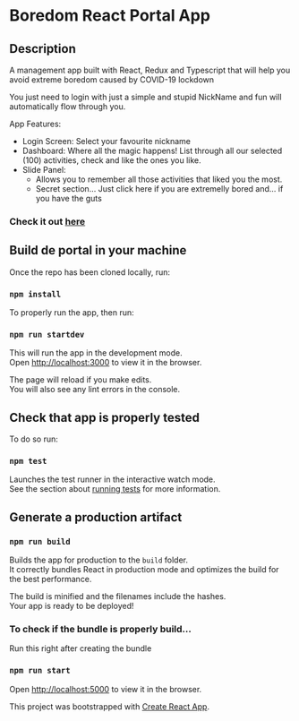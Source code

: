 # Boredom React Portal App

## Description

A management app built with React, Redux and Typescript that will help you avoid
extreme boredom caused by COVID-19 lockdown

You just need to login with just a simple and stupid NickName and fun will
automatically flow through you.

App Features:

- Login Screen: Select your favourite nickname
- Dashboard: Where all the magic happens! List through all our selected (100)
  activities, check and like the ones you like.
- Slide Panel:
  - Allows you to remember all those activities that liked you the most.
  - Secret section... Just click here if you are extremelly bored and... if you
    have the guts

### Check it out [here](https://opticks-boredom.herokuapp.com/)

## Build de portal in your machine

Once the repo has been cloned locally, run:

### `npm install`

To properly run the app, then run:

### `npm run startdev`

This will run the app in the development mode.<br /> Open
[http://localhost:3000](http://localhost:3000) to view it in the browser.

The page will reload if you make edits.<br /> You will also see any lint errors
in the console.

## Check that app is properly tested

To do so run:

### `npm test`

Launches the test runner in the interactive watch mode.<br /> See the section
about
[running tests](https://facebook.github.io/create-react-app/docs/running-tests)
for more information.

## Generate a production artifact

### `npm run build`

Builds the app for production to the `build` folder.<br /> It correctly bundles
React in production mode and optimizes the build for the best performance.

The build is minified and the filenames include the hashes.<br /> Your app is
ready to be deployed!

### To check if the bundle is properly build...

Run this right after creating the bundle

### `npm run start`

Open [http://localhost:5000](http://localhost:5000) to view it in the browser.

This project was bootstrapped with
[Create React App](https://github.com/facebook/create-react-app).
